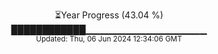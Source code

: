 <p align="center">
⏳Year Progress (43.04 %) <br>
████████████▁▁▁▁▁▁▁▁▁▁▁▁▁▁▁▁▁▁ <br>
<sub>Updated: Thu, 06 Jun 2024 12:34:06 GMT</sub>
</p>

